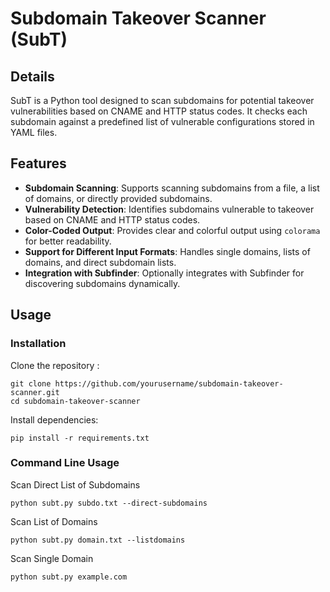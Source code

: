 # Subdomain Takeover Scanner (SubT)

## Details
SubT is a Python tool designed to scan subdomains for potential takeover vulnerabilities based on CNAME and HTTP status codes. It checks each subdomain against a predefined list of vulnerable configurations stored in YAML files.

## Features
- **Subdomain Scanning**: Supports scanning subdomains from a file, a list of domains, or directly provided subdomains.
- **Vulnerability Detection**: Identifies subdomains vulnerable to takeover based on CNAME and HTTP status codes.
- **Color-Coded Output**: Provides clear and colorful output using `colorama` for better readability.
- **Support for Different Input Formats**: Handles single domains, lists of domains, and direct subdomain lists.
- **Integration with Subfinder**: Optionally integrates with Subfinder for discovering subdomains dynamically.

## Usage
### Installation
Clone the repository :
```
git clone https://github.com/yourusername/subdomain-takeover-scanner.git
cd subdomain-takeover-scanner
```
Install dependencies:
```
pip install -r requirements.txt
```
### Command Line Usage
Scan Direct List of Subdomains
```
python subt.py subdo.txt --direct-subdomains
```
Scan List of Domains
```
python subt.py domain.txt --listdomains
```
Scan Single Domain
```
python subt.py example.com
```
